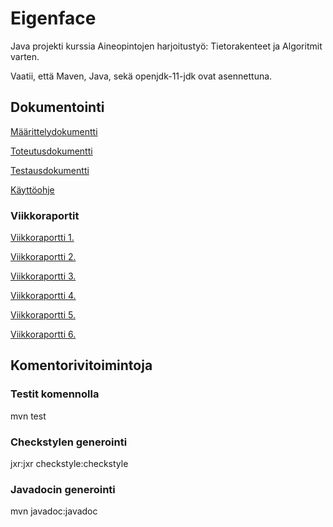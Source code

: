 # Eigenface
Java projekti kurssia Aineopintojen harjoitustyö: Tietorakenteet ja Algoritmit varten.

Vaatii, että Maven, Java, sekä openjdk-11-jdk ovat asennettuna.

## Dokumentointi

[Määrittelydokumentti](https://github.com/tvaskisalo/Eigenface/blob/master/Dokumentaatio/M%C3%A4%C3%A4rittelydokumentti.md)

[Toteutusdokumentti](https://github.com/tvaskisalo/Eigenface/blob/master/Dokumentaatio/Toteutusdokumentti.md)

[Testausdokumentti](https://github.com/tvaskisalo/Eigenface/blob/master/Dokumentaatio/Testausdokumentti.md)

[Käyttöohje](https://github.com/tvaskisalo/Eigenface/blob/master/Dokumentaatio/Kayttoohje.md)

### Viikkoraportit

[Viikkoraportti 1.](https://github.com/tvaskisalo/Eigenface/blob/master/Dokumentaatio/Viikkoraportti%201.md)

[Viikkoraportti 2.](https://github.com/tvaskisalo/Eigenface/blob/master/Dokumentaatio/Viikkoraportti%202.md)

[Viikkoraportti 3.](https://github.com/tvaskisalo/Eigenface/blob/master/Dokumentaatio/Viikkoraportti%203.md)

[Viikkoraportti 4.](https://github.com/tvaskisalo/Eigenface/blob/master/Dokumentaatio/Viikkoraportti%204.md)

[Viikkoraportti 5.](https://github.com/tvaskisalo/Eigenface/blob/master/Dokumentaatio/Viikkoraportti%205.md)

[Viikkoraportti 6.](https://github.com/tvaskisalo/Eigenface/blob/master/Dokumentaatio/Viikkoraportti%206.md)


## Komentorivitoimintoja

### Testit komennolla
mvn test

### Checkstylen generointi
jxr:jxr checkstyle:checkstyle

### Javadocin generointi
mvn javadoc:javadoc
